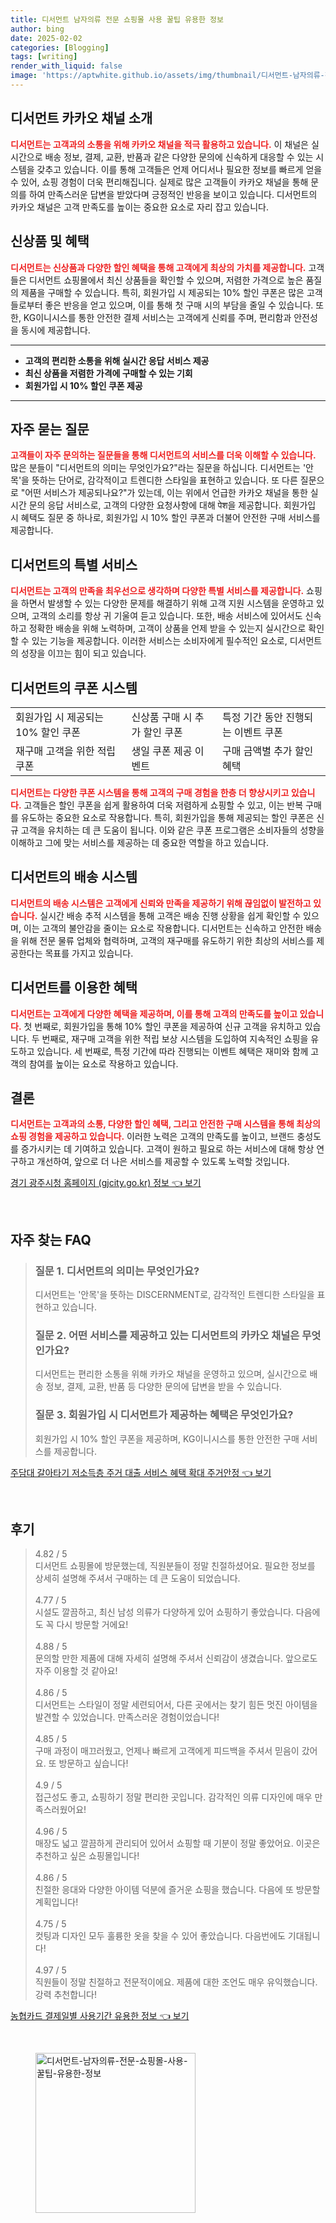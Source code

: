 ```yaml
---
title: 디서먼트 남자의류 전문 쇼핑몰 사용 꿀팁 유용한 정보
author: bing
date: 2025-02-02
categories: [Blogging]
tags: [writing]
render_with_liquid: false
image: 'https://aptwhite.github.io/assets/img/thumbnail/디서먼트-남자의류-전문-쇼핑몰-사용-꿀팁-유용한-정보.webp'
---
```



<h2 id='디서먼트 카카오 채널 소개'>디서먼트 카카오 채널 소개</h2>

<p><b><span style="color: #ee2323;">디서먼트는 고객과의 소통을 위해 카카오 채널을 적극 활용하고 있습니다.</span></b> 이 채널은 실시간으로 배송 정보, 결제, 교환, 반품과 같은 다양한 문의에 신속하게 대응할 수 있는 시스템을 갖추고 있습니다. 이를 통해 고객들은 언제 어디서나 필요한 정보를 빠르게 얻을 수 있어, 쇼핑 경험이 더욱 편리해집니다. 실제로 많은 고객들이 카카오 채널을 통해 문의를 하여 만족스러운 답변을 받았다며 긍정적인 반응을 보이고 있습니다. 디서먼트의 카카오 채널은 고객 만족도를 높이는 중요한 요소로 자리 잡고 있습니다.</p>

<h2 id='신상품 및 혜택'>신상품 및 혜택</h2>

<p><b><span style="color: #ee2323;">디서먼트는 신상품과 다양한 할인 혜택을 통해 고객에게 최상의 가치를 제공합니다.</span></b> 고객들은 디서먼트 쇼핑몰에서 최신 상품들을 확인할 수 있으며, 저렴한 가격으로 높은 품질의 제품을 구매할 수 있습니다. 특히, 회원가입 시 제공되는 10% 할인 쿠폰은 많은 고객들로부터 좋은 반응을 얻고 있으며, 이를 통해 첫 구매 시의 부담을 줄일 수 있습니다. 또한, KG이니시스를 통한 안전한 결제 서비스는 고객에게 신뢰를 주며, 편리함과 안전성을 동시에 제공합니다.</p>

<hr />

<ul>
    <li><b>고객의 편리한 소통을 위해 실시간 응답 서비스 제공</b></li>
    <li><b>최신 상품을 저렴한 가격에 구매할 수 있는 기회</b></li>
    <li><b>회원가입 시 10% 할인 쿠폰 제공</b></li>
</ul>

<hr />

<h2 id='자주 묻는 질문'>자주 묻는 질문</h2>

<p><b><span style="color: #ee2323;">고객들이 자주 문의하는 질문들을 통해 디서먼트의 서비스를 더욱 이해할 수 있습니다.</span></b> 많은 분들이 "디서먼트의 의미는 무엇인가요?"라는 질문을 하십니다. 디서먼트는 '안목'을 뜻하는 단어로, 감각적이고 트렌디한 스타일을 표현하고 있습니다. 또 다른 질문으로 "어떤 서비스가 제공되나요?"가 있는데, 이는 위에서 언급한 카카오 채널을 통한 실시간 문의 응답 서비스로, 고객의 다양한 요청사항에 대해 पेश을 제공합니다. 회원가입 시 혜택도 질문 중 하나로, 회원가입 시 10% 할인 쿠폰과 더불어 안전한 구매 서비스를 제공합니다.</p>

<h2 id='디서먼트의 특별 서비스'>디서먼트의 특별 서비스</h2>

<p><b><span style="color: #ee2323;">디서먼트는 고객의 만족을 최우선으로 생각하며 다양한 특별 서비스를 제공합니다.</span></b> 쇼핑을 하면서 발생할 수 있는 다양한 문제를 해결하기 위해 고객 지원 시스템을 운영하고 있으며, 고객의 소리를 항상 귀 기울여 듣고 있습니다. 또한, 배송 서비스에 있어서도 신속하고 정확한 배송을 위해 노력하며, 고객이 상품을 언제 받을 수 있는지 실시간으로 확인할 수 있는 기능을 제공합니다. 이러한 서비스는 소비자에게 필수적인 요소로, 디서먼트의 성장을 이끄는 힘이 되고 있습니다.</p>

<h2 id='디서먼트의 쿠폰 시스템'>디서먼트의 쿠폰 시스템</h2>

<table>
    <tr>
        <td>회원가입 시 제공되는 10% 할인 쿠폰</td>
        <td>신상품 구매 시 추가 할인 쿠폰</td>
        <td>특정 기간 동안 진행되는 이벤트 쿠폰</td>
    </tr>
    <tr>
        <td>재구매 고객을 위한 적립 쿠폰</td>
        <td>생일 쿠폰 제공 이벤트</td>
        <td>구매 금액별 추가 할인 혜택</td>
    </tr>
</table>

<p><b><span style="color: #ee2323;">디서먼트는 다양한 쿠폰 시스템을 통해 고객의 구매 경험을 한층 더 향상시키고 있습니다.</span></b> 고객들은 할인 쿠폰을 쉽게 활용하여 더욱 저렴하게 쇼핑할 수 있고, 이는 반복 구매를 유도하는 중요한 요소로 작용합니다. 특히, 회원가입을 통해 제공되는 할인 쿠폰은 신규 고객을 유치하는 데 큰 도움이 됩니다. 이와 같은 쿠폰 프로그램은 소비자들의 성향을 이해하고 그에 맞는 서비스를 제공하는 데 중요한 역할을 하고 있습니다.</p>

<h2 id='디서먼트의 배송 시스템'>디서먼트의 배송 시스템</h2>

<p><b><span style="color: #ee2323;">디서먼트의 배송 시스템은 고객에게 신뢰와 만족을 제공하기 위해 끊임없이 발전하고 있습니다.</span></b> 실시간 배송 추적 시스템을 통해 고객은 배송 진행 상황을 쉽게 확인할 수 있으며, 이는 고객의 불안감을 줄이는 요소로 작용합니다. 디서먼트는 신속하고 안전한 배송을 위해 전문 물류 업체와 협력하며, 고객의 재구매를 유도하기 위한 최상의 서비스를 제공한다는 목표를 가지고 있습니다.</p>

<h2 id='디서먼트를 이용한 혜택'>디서먼트를 이용한 혜택</h2>

<p><b><span style="color: #ee2323;">디서먼트는 고객에게 다양한 혜택을 제공하며, 이를 통해 고객의 만족도를 높이고 있습니다.</span></b> 첫 번째로, 회원가입을 통해 10% 할인 쿠폰을 제공하여 신규 고객을 유치하고 있습니다. 두 번째로, 재구매 고객을 위한 적립 보상 시스템을 도입하여 지속적인 쇼핑을 유도하고 있습니다. 세 번째로, 특정 기간에 따라 진행되는 이벤트 혜택은 재미와 함께 고객의 참여를 높이는 요소로 작용하고 있습니다.</p>

<h2 id='결론'>결론</h2>

<p><b><span style="color: #ee2323;">디서먼트는 고객과의 소통, 다양한 할인 혜택, 그리고 안전한 구매 시스템을 통해 최상의 쇼핑 경험을 제공하고 있습니다.</span></b> 이러한 노력은 고객의 만족도를 높이고, 브랜드 충성도를 증가시키는 데 기여하고 있습니다. 고객이 원하고 필요로 하는 서비스에 대해 항상 연구하고 개선하여, 앞으로 더 나은 서비스를 제공할 수 있도록 노력할 것입니다.</p>


<p><a class="click-button" title="경기 광주시청 홈페이지 (gjcity.go.kr) 정보" href="https://aptwhite.github.io/posts/%EA%B2%BD%EA%B8%B0-%EA%B4%91%EC%A3%BC%EC%8B%9C%EC%B2%AD-%ED%99%88%ED%8E%98%EC%9D%B4%EC%A7%80-(gjcity.go.kr)-%EC%A0%95%EB%B3%B4/" rel="dofollow">경기 광주시청 홈페이지 (gjcity.go.kr) 정보 👈 보기</a></p><br>
<h2 id='자주_찾는_FAQ'>자주 찾는 FAQ</h2>
<div itemscope="" itemtype="https://schema.org/FAQPage"> 
<blockquote> 
<div itemscope="" itemprop="mainEntity" itemtype="https://schema.org/Question"> 
<h3 itemprop="name">질문 1. 디서먼트의 의미는 무엇인가요?</h3> 
<div itemscope="" itemprop="acceptedAnswer" itemtype="https://schema.org/Answer"> 
<span itemprop="text"> 
<p>디서먼트는 '안목'을 뜻하는 DISCERNMENT로, 감각적인 트렌디한 스타일을 표현하고 있습니다.</p> 
</span> 
</div> 
</div> 

<div itemscope="" itemprop="mainEntity" itemtype="https://schema.org/Question"> 
<h3 itemprop="name">질문 2. 어떤 서비스를 제공하고 있는 디서먼트의 카카오 채널은 무엇인가요?</h3> 
<div itemscope="" itemprop="acceptedAnswer" itemtype="https://schema.org/Answer"> 
<span itemprop="text"> 
<p>디서먼트는 편리한 소통을 위해 카카오 채널을 운영하고 있으며, 실시간으로 배송 정보, 결제, 교환, 반품 등 다양한 문의에 답변을 받을 수 있습니다.</p> 
</span> 
</div> 
</div> 

<div itemscope="" itemprop="mainEntity" itemtype="https://schema.org/Question"> 
<h3 itemprop="name">질문 3. 회원가입 시 디서먼트가 제공하는 혜택은 무엇인가요?</h3> 
<div itemscope="" itemprop="acceptedAnswer" itemtype="https://schema.org/Answer"> 
<span itemprop="text"> 
<p>회원가입 시 10% 할인 쿠폰을 제공하며, KG이니시스를 통한 안전한 구매 서비스를 제공합니다.</p> 
</span> 
</div> 
</div> 
</blockquote> 
</div>
<p><a class="click-button" title="주담대 갈아타기 저소득층 주거 대출 서비스 혜택 확대 주거안정" href="https://aptwhite.github.io/posts/%EC%A3%BC%EB%8B%B4%EB%8C%80-%EA%B0%88%EC%95%84%ED%83%80%EA%B8%B0-%EC%A0%80%EC%86%8C%EB%93%9D%EC%B8%B5-%EC%A3%BC%EA%B1%B0-%EB%8C%80%EC%B6%9C-%EC%84%9C%EB%B9%84%EC%8A%A4-%ED%98%9C%ED%83%9D-%ED%99%95%EB%8C%80-%EC%A3%BC%EA%B1%B0%EC%95%88%EC%A0%95/" rel="dofollow">주담대 갈아타기 저소득층 주거 대출 서비스 혜택 확대 주거안정 👈 보기</a></p><br>
<h2 id='후기'>후기</h2>
<div itemscope itemtype="https://schema.org/Product">
  <blockquote>
  <div itemprop="review" itemscope itemtype="https://schema.org/Review">
      <div itemprop="reviewRating" itemscope itemtype="https://schema.org/Rating"> <span itemprop="ratingValue">4.82</span> / <span itemprop="bestRating">5</span> </div>
      <span itemprop="reviewBody">디서먼트 쇼핑몰에 방문했는데, 직원분들이 정말 친절하셨어요. 필요한 정보를 상세히 설명해 주셔서 구매하는 데 큰 도움이 되었습니다.</span>
  </div>
  <br>
  <div itemprop="review" itemscope itemtype="https://schema.org/Review">
      <div itemprop="reviewRating" itemscope itemtype="https://schema.org/Rating"> <span itemprop="ratingValue">4.77</span> / <span itemprop="bestRating">5</span> </div>
      <span itemprop="reviewBody">시설도 깔끔하고, 최신 남성 의류가 다양하게 있어 쇼핑하기 좋았습니다. 다음에도 꼭 다시 방문할 거에요!</span>
  </div>
  <br>
  <div itemprop="review" itemscope itemtype="https://schema.org/Review">
      <div itemprop="reviewRating" itemscope itemtype="https://schema.org/Rating"> <span itemprop="ratingValue">4.88</span> / <span itemprop="bestRating">5</span> </div>
      <span itemprop="reviewBody">문의할 만한 제품에 대해 자세히 설명해 주셔서 신뢰감이 생겼습니다. 앞으로도 자주 이용할 것 같아요!</span>
  </div>
  <br>
  <div itemprop="review" itemscope itemtype="https://schema.org/Review">
      <div itemprop="reviewRating" itemscope itemtype="https://schema.org/Rating"> <span itemprop="ratingValue">4.86</span> / <span itemprop="bestRating">5</span> </div>
      <span itemprop="reviewBody">디서먼트는 스타일이 정말 세련되어서, 다른 곳에서는 찾기 힘든 멋진 아이템을 발견할 수 있었습니다. 만족스러운 경험이었습니다!</span>
  </div>
  <br>
  <div itemprop="review" itemscope itemtype="https://schema.org/Review">
      <div itemprop="reviewRating" itemscope itemtype="https://schema.org/Rating"> <span itemprop="ratingValue">4.85</span> / <span itemprop="bestRating">5</span> </div>
      <span itemprop="reviewBody">구매 과정이 매끄러웠고, 언제나 빠르게 고객에게 피드백을 주셔서 믿음이 갔어요. 또 방문하고 싶습니다!</span>
  </div>
  <br>
  <div itemprop="review" itemscope itemtype="https://schema.org/Review">
      <div itemprop="reviewRating" itemscope itemtype="https://schema.org/Rating"> <span itemprop="ratingValue">4.9</span> / <span itemprop="bestRating">5</span> </div>
      <span itemprop="reviewBody">접근성도 좋고, 쇼핑하기 정말 편리한 곳입니다. 감각적인 의류 디자인에 매우 만족스러웠어요!</span>
  </div>
  <br>
  <div itemprop="review" itemscope itemtype="https://schema.org/Review">
      <div itemprop="reviewRating" itemscope itemtype="https://schema.org/Rating"> <span itemprop="ratingValue">4.96</span> / <span itemprop="bestRating">5</span> </div>
      <span itemprop="reviewBody">매장도 넓고 깔끔하게 관리되어 있어서 쇼핑할 때 기분이 정말 좋았어요. 이곳은 추천하고 싶은 쇼핑몰입니다!</span>
  </div>
  <br>
  <div itemprop="review" itemscope itemtype="https://schema.org/Review">
      <div itemprop="reviewRating" itemscope itemtype="https://schema.org/Rating"> <span itemprop="ratingValue">4.86</span> / <span itemprop="bestRating">5</span> </div>
      <span itemprop="reviewBody">친절한 응대와 다양한 아이템 덕분에 즐거운 쇼핑을 했습니다. 다음에 또 방문할 계획입니다!</span>
  </div>
  <br>
  <div itemprop="review" itemscope itemtype="https://schema.org/Review">
      <div itemprop="reviewRating" itemscope itemtype="https://schema.org/Rating"> <span itemprop="ratingValue">4.75</span> / <span itemprop="bestRating">5</span> </div>
      <span itemprop="reviewBody">컷팅과 디자인 모두 훌륭한 옷을 찾을 수 있어 좋았습니다. 다음번에도 기대됩니다!</span>
  </div>
  <br>
  <div itemprop="review" itemscope itemtype="https://schema.org/Review">
      <div itemprop="reviewRating" itemscope itemtype="https://schema.org/Rating"> <span itemprop="ratingValue">4.97</span> / <span itemprop="bestRating">5</span> </div>
      <span itemprop="reviewBody">직원들이 정말 친절하고 전문적이에요. 제품에 대한 조언도 매우 유익했습니다. 강력 추천합니다!</span>
  </div>
  </blockquote>
</div>
<p><a class="click-button" title="농협카드 결제일별 사용기간 유용한 정보" href="https://aptwhite.github.io/posts/%EB%86%8D%ED%98%91%EC%B9%B4%EB%93%9C-%EA%B2%B0%EC%A0%9C%EC%9D%BC%EB%B3%84-%EC%82%AC%EC%9A%A9%EA%B8%B0%EA%B0%84-%EC%9C%A0%EC%9A%A9%ED%95%9C-%EC%A0%95%EB%B3%B4/" rel="dofollow">농협카드 결제일별 사용기간 유용한 정보 👈 보기</a></p><br>
<figure class="image"><img src="https://aptwhite.github.io/assets/img/thumbnail/디서먼트-남자의류-전문-쇼핑몰-사용-꿀팁-유용한-정보.webp" alt="디서먼트-남자의류-전문-쇼핑몰-사용-꿀팁-유용한-정보" width="256" height="256"></figure>